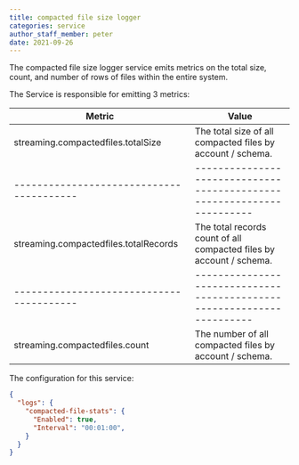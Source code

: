```yaml
---
title: compacted file size logger
categories: service
author_staff_member: peter
date: 2021-09-26
---
```


The compacted file size logger service emits metrics on the total size, count, and number of rows of files within the entire system.

The Service is responsible for emitting 3 metrics:

Metric                                  | Value                                                                |
----------------------------------------|----------------------------------------------------------------------|
streaming.compactedfiles.totalSize      | The total size of all compacted files by account / schema.           |
----------------------------------------|----------------------------------------------------------------------|
streaming.compactedfiles.totalRecords   | The total records count of all compacted files by account / schema.  |
----------------------------------------|----------------------------------------------------------------------|
streaming.compactedfiles.count          | The number of all compacted files by account / schema.               |


The configuration for this service:

```json
{
  "logs": {
    "compacted-file-stats": {
      "Enabled": true,
      "Interval": "00:01:00",
    }
  }
}
```
